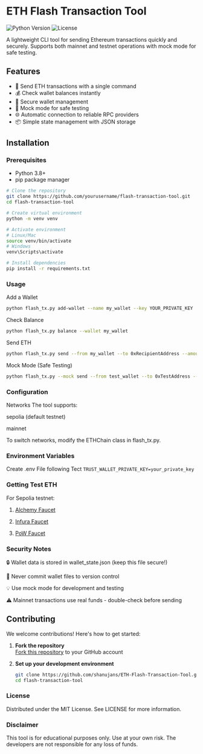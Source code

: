 # ETH Flash Transaction Tool

![Python Version](https://img.shields.io/badge/python-3.8%2B-blue)
![License](https://img.shields.io/badge/license-MIT-green)

A lightweight CLI tool for sending Ethereum transactions quickly and securely. Supports both mainnet and testnet operations with mock mode for safe testing.

## Features

- 🚀 Send ETH transactions with a single command
- 💰 Check wallet balances instantly
- 🔐 Secure wallet management
- 🧪 Mock mode for safe testing
- 🌐 Automatic connection to reliable RPC providers
- 📦 Simple state management with JSON storage

## Installation

### Prerequisites
- Python 3.8+
- pip package manager

```bash
# Clone the repository
git clone https://github.com/yourusername/flash-transaction-tool.git
cd flash-transaction-tool

# Create virtual environment
python -m venv venv

# Activate environment
# Linux/Mac
source venv/bin/activate
# Windows
venv\Scripts\activate

# Install dependencies
pip install -r requirements.txt
```

### Usage
Add a Wallet
```bash
python flash_tx.py add-wallet --name my_wallet --key YOUR_PRIVATE_KEY
```
Check Balance
```bash
python flash_tx.py balance --wallet my_wallet
```
Send ETH
```bash
python flash_tx.py send --from my_wallet --to 0xRecipientAddress --amount 0.1
```
Mock Mode (Safe Testing)
```bash
python flash_tx.py --mock send --from test_wallet --to 0xTestAddress --amount 1.0
```

### Configuration
Networks
The tool supports:

sepolia (default testnet)

mainnet

To switch networks, modify the ETHChain class in flash_tx.py.

### Environment Variables
Create .env File following Tect
```TRUST_WALLET_PRIVATE_KEY=your_private_key```

### Getting Test ETH
For Sepolia testnet:

1. [Alchemy Faucet](https://sepoliafaucet.com/)

2. [Infura Faucet](https://www.infura.io/faucet/sepolia)

3. [PoW Faucet](https://sepolia-faucet.pk910.de/)


### Security Notes
🔒 Wallet data is stored in wallet_state.json (keep this file secure!)

🚫 Never commit wallet files to version control

💡 Use mock mode for development and testing

⚠️ Mainnet transactions use real funds - double-check before sending

## Contributing

We welcome contributions! Here's how to get started:

1. **Fork the repository**  
   [Fork this repository](https://github.com/shanujans/ETH-Flash-Transaction-Tool/fork) to your GitHub account

2. **Set up your development environment**  
   ```bash
   git clone https://github.com/shanujans/ETH-Flash-Transaction-Tool.git
   cd flash-transaction-tool

### License
Distributed under the MIT License. See LICENSE for more information.

### Disclaimer
This tool is for educational purposes only. Use at your own risk. The developers are not responsible for any loss of funds.
